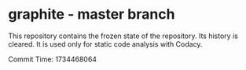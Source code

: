 # graphite - master branch

This repository contains the frozen state of the repository.
Its history is cleared. It is used only for static code
analysis with Codacy.

Commit Time: 1734468064